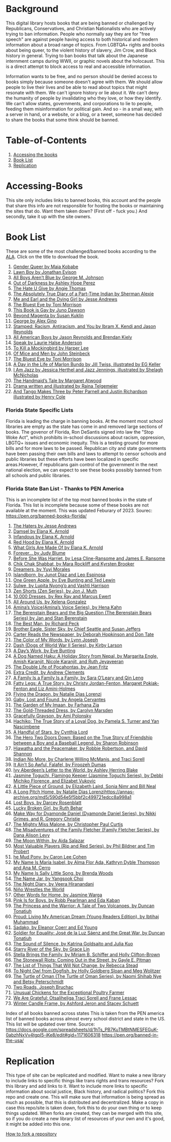 # Background

This digital library hosts books that are being banned or challenged by Republicans, Conservatives, and Christian Nationalists who are actively trying to ban information. People who normally say they are for "free speech" are against people having access to both historical and modern information about a broad range of topics. From LGBTQA+ rights and books about being queer, to the violent history of slavery, Jim Crow, and Black history in general. Trying to ban books that talk about the Japanese internment camps during WWII, or graphic novels about the holocaust. This is a direct attempt to block access to real and accessible information.

Information wants to be free, and no person should be denied access to books simply because someone doesn't agree with them. We should allow people to live their lives and be able to read about topics that might resonate with them. We can't ignore history or lie about it. We can't deny the humanity of people by invalidating who they love, or how they identify. We can't allow states, governments, and corporations to lie to people, feeding them misinformation for political gain. And so - in a small way, with a server in hand, or a website, or a blog, or a tweet, someone has decided to share the books that some think should be banned.

# Table-of-Contents
1. [Accessing the books](https://github.com/tinybannedbooklibrary/tinybannedbooklibrary/blob/main/README.md#accessing-books)
2. [Book List](https://github.com/tinybannedbooklibrary/tinybannedbooklibrary#book-list)
3. [Replication](https://github.com/tinybannedbooklibrary/tinybannedbooklibrary#replication)

# Accessing-Books
This site only includes links to banned books, this account and the people that share this info are not responsible for hosting the books or maintaining the sites that do. Want them taken down? (First off - fuck you.) And secondly, take it up with the site owners. 

# Book List
These are some of the most challenged/banned books according to the [ALA](https://www.ala.org/advocacy/bbooks/frequentlychallengedbooks/top10). Click on the title to download the book.
1. [Gender Queer by Maia Kobabe](https://annas-archive.org/md5/c90efeafe08ca2fcd19385adad93e541) 
2. [Lawn Boy by Jonathan Evison](https://annas-archive.org/md5/0ef781ec23223b9c8c1edb8a5a3782c2)
3. [All Boys Aren’t Blue by George M. Johnson](https://annas-archive.org/md5/d312f088529ed2ce5689cedd37f68390)
4. [Out of Darkness by Ashley Hope Perez](https://annas-archive.org/md5/e05f01aad708d325e3ef1d8a522120d5)
5. [The Hate U Give by Angie Thomas](https://annas-archive.org/md5/5a74d37db3f49e617735886aee6db4d0)
6. [The Absolutely True Diary of a Part-Time Indian by Sherman Alexie](https://annas-archive.org/md5/faafaa80283be118a2db9e64ed8a9c9a)
7. [Me and Earl and the Dying Girl by Jesse Andrews](https://annas-archive.org/md5/0fa24f3ddd50a772e8dc117c7e50cf1b)
8. [The Bluest Eye by Toni Morrison](https://annas-archive.org/md5/603d50c07141f18302c98bc0f95fa80d)
9. [This Book is Gay by Juno Dawson](https://annas-archive.org/md5/fb63da6859fee24ea1bc7d46be68ae21)
10. [Beyond Magenta by Susan Kuklin](https://annas-archive.org/md5/228b81b44ce9848f1182f58f1163c84c)
11. [George by Alex Gino](https://annas-archive.org/md5/d83bcf8349fd6e2894a439bf23ce9365)
12. [Stamped: Racism, Antiracism, and You by Ibram X. Kendi and Jason Reynolds](https://annas-archive.org/md5/7b104a70b1d8937d25e55d3c94374731)
13. [All American Boys by Jason Reynolds and Brendan Kiely](https://annas-archive.org/md5/03bc557c4e7289bf618b7f9b0c2c77f1)
14. [Speak by Laurie Halse Anderson](https://annas-archive.org/md5/f95b79eefcc7ebb062c250f71527a561)
15. [To Kill a Mockingbird by Harper Lee](https://annas-archive.org/md5/2daef529d976ba12232b439d905d9b45)
16. [Of Mice and Men by John Steinbeck](https://annas-archive.org/md5/39842f9894443f623faa65e448c029d4)
17. [The Bluest Eye by Toni Morrison](https://annas-archive.org/md5/d4be39acbfcb9aeb9155c2676e4820da)
18. [A Day in the Life of Marlon Bundo by Jill Twiss, illustrated by EG Keller](https://annas-archive.org/md5/a2104241ce5200a1fcf87bd3ea35eb93)
19. [I Am Jazz by Jessica Herthel and Jazz Jennings, illustrated by Shelagh McNicholas](https://annas-archive.org/md5/8d5d9697e474fa6d2b47c1cff06ebf9b)
20. [The Handmaid’s Tale by Margaret Atwood](https://annas-archive.org/md5/047707f9eb0fa3a72c9a99b34abff8ee)
21. [Drama written and illustrated by Raina Telgemeier](https://annas-archive.org/md5/99bbbbb99e358812f6c2ac89beaf869a)
22. [And Tango Makes Three by Peter Parnell and Justin Richardson illustrated by Henry Cole](https://annas-archive.org/md5/569ecf223a51e2daea33a87ffbc5b0a7)

### Florida State Specific Lists
Florida is leading the charge in banning books. At the moment most school libraries are empty as the state has come in and removed large sections of books. 
The govenor of Florida, Ron DeSantis signed into law the "Stop Woke Act", which prohibits in-school discussions about racism, oppression, LBGTQ+ issues and economic inequity. This is a testing ground for more bills and for more laws to be passed. Republican city and state governments have been passing their own bills and laws to attempt to censor schools and public libraries but these efforts have been localized in specific areas.However, if republicans gain control of the government in the next national election, we can expect to see these books possibly banned from all schools and public libraries. 

### Florida State Ban List - Thanks to PEN America
This is an incomplete list of the top most banned books in the state of Florida. This list is incomplete because some of these books are not available at the moment. This was updated Feburary of 2023. Sourec: https://pen.org/banned-books-florida/  
1. [The Haters by Jesse Andrews ](https://annas-archive.org/md5/f1bd42e24e0aba9c964e728da6ee79a5)
2. [Damsel by Elana K. Arnold ](https://annas-archive.org/md5/299864258493e7a3fd559ed173ec4cd9)
3. [Infandous by Elana K. Arnold ](https://annas-archive.org/md5/406fc2552df6db786f0b7ea5dd6e5cb9)
4. [Red Hood by Elana K. Arnold](https://annas-archive.org/md5/87477bac3f4abac0e4c68860ceef3f82)
5. [What Girls Are Made Of by Elana K. Arnold](https://annas-archive.org/md5/10cfd8dd89ddd8316031e67ae0f543ee)
6. [Forever… by Judy Blume]()
7. [Before She Was Harriet, by Lesa Cline-Ransome and James E. Ransome](https://annas-archive.org/md5/e66ead1430aa59ddb4e728c53e8f2ca0)
8. [Chik Chak Shabbat, by Mara Rockliff and Kyrsten Brooker](https://annas-archive.org/md5/cac45c5a883cdbb5d58318e44f06f5b3)
9. [Dreamers, by Yuyi Morales](https://annas-archive.org/md5/e36e932dee4bccfc4ce64e2bf209a91c)
10. [Islandborn, by Junot Díaz and Leo Espinosa](https://annas-archive.org/md5/ab9a421fe0afbc5b324869a8ffe99b8a)
11. [One Green Apple, by Eve Bunting and Ted Lewin  ](https://annas-archive.org/md5/bf356c1ea4997d25e4a48acc2156dea9)
12. [Sulwe, by Lupita Nyong’o and Vashti Harrison](https://annas-archive.org/md5/e9a671639bbf0d7c69f8cf4c7d852283)
13. [Zen Shorts (Zen Series), by Jon J. Muth](https://annas-archive.org/md5/2d1ea4d8545eb008833ac566448ad01f)
14. [10,000 Dresses, by Rex Ray and Marcus Ewert](https://annas-archive.org/md5/4699effe475472e37bd0858ee83ea140)
15. [All Around Us, by Xelena Gonzalez ](https://annas-archive.org/md5/61e25a4012d9c052666f5f03832f75c8)
16. [Amina’s Voice(Amina’s Voice Series), by Hena Kahn](https://annas-archive.org/md5/13886fca281417579aa82d6c33151c79)
17. [The Berenstain Bears and the Big Question (The Berenstain Bears Series) by Jan and Stan Berenstain](https://annas-archive.org/md5/5e71a484dba7a98a5d452c769800708f)
18. [The Best Man, by Richard Peck](https://annas-archive.org/md5/deb94437bb1198dd87dcb2f9acc32f5b)
19. [Brother Eagle, Sister Sky, by Chief Seattle and Susan Jeffers](https://annas-archive.org/md5/664366e86f33d4ad925d92051f5272ad)
20. [Carter Reads the Newspaper, by Deborah Hopkinson and Don Tate    ]()
21. [The Color of My Words, by Lynn Joseph](https://annas-archive.org/md5/51bdad8329561c34f85daad9268089eb)
22. [Dash (Dogs of World War II Series), by Kirby Larson](https://annas-archive.org/md5/b722fce639ff3620b8ec3f22efc5ed41)
23. [A Day’s Work, by Eve Bunting](https://annas-archive.org/md5/ca724e1e3d1f82b488cf26f71a42a712)
24. [A Dog Named Haku: A Holiday Story from Nepal, by Margarita Engle, Amish Karanjit, Nicole Karanjit, and Ruth Jeyaveeran](https://annas-archive.org/md5/9894d3712833f5825a8de3219c9c05d6)
25. [The Double Life of Pocahontas, by Jean Fritz](https://annas-archive.org/md5/56866d783711b0226bb87ff92d01d897)
26. [Extra Credit, by Andrew Clements](https://annas-archive.org/md5/07464283db7f6a19423b6fdb76a6a295)
27. [A Family Is a Family Is a Family, by Sara O’Leary and Qin Leng](https://annas-archive.org/md5/28babdba8dc821170cbe144ba6304fe3)
28. [Fatty Legs: A True Story, by Christy Jordan-Fenton, Margaret Pokiak-Fenton and Liz Amini-Holmes  ](https://annas-archive.org/md5/ad34de756d10cb72fe6061c0f5c50abb)
29. [Flying the Dragon, by Natalie Dias Lorenzi](https://annas-archive.org/md5/6a94abea6b0697a58a72a16519d49e10)
30. [Gaby, Lost and Found, by Angela Cervantes](https://annas-archive.org/md5/20bf46e475273b69cee8d0707aaecb1d)
31. [The Garden of My Imaan, by Farhana Zia ](https://annas-archive.org/md5/528c78b6a6ad5991d28c91598466009e)
32. [The Gold-Threaded Dress, by Carolyn Marsden](https://annas-archive.org/md5/5dd5aa109f081266ab274ef5828dfbb7)
33. [Gracefully Grayson, by Ami Polonsky](https://annas-archive.org/md5/1a61c2590d88212885bd2891bb81bf5d)
34. [Hachiko: The True Story of a Loyal Dog, by Pamela S. Turner and Yan Nascimbene](https://annas-archive.org/md5/303ee9a5576da028ece9d1d9ea9a2c10)
35. [A Handful of Stars, by Cynthia Lord](https://annas-archive.org/md5/1b738d1f107eeb3f9ab46d37e2ebd24f)
36. [The Hero Two Doors Down: Based on the True Story of Friendship between a Boy and a Baseball Legend, by Sharon Robinson](https://annas-archive.org/md5/69b451fa04f11443c6627a634e45b6a8)
37. [Hiawatha and the Peacemaker, by Robbie Robertson, and David Shannon](https://annas-archive.org/md5/025502f2b1c2e36c0fedc2d99abb6cdb)
38. [Indian No More, by Charlene Willing McManis, and Traci Sorell](https://annas-archive.org/md5/ef3817ad29cb853bc08d0572cbf6562d)
39. [It Ain’t So Awful, Falafel, by Firoozeh Dumas](https://annas-archive.org/md5/1090821653d0162c4ad0175753f34cf3)
40. [Ivy Aberdeen’s Letter to the World, by Ashley Herring Blake](https://annas-archive.org/md5/791cd9f83d939ed064bf622f81287c4c)
41. [Jasmine Toguchi, Flamingo Keeper (Jasmine Toguchi Series), by Debbi Michiko Florence, and Elizabet Vukovic ](https://annas-archive.org/md5/b77ef2b38eed8520700b79372867dbef)
42. [A Little Piece of Ground, by Elizabeth Laird, Sonia Nimr and Bill Neal](https://annas-archive.org/md5/777044bd71ca5f719d3a3cdf2e8b4d20)
43. [A Long Pitch Home, by Natalie Dias Lorenzi]()https://annas-archive.org/md5/590d54e5f5bbf2c499721edcc8a998a1
44. [Lost Boys, by Darcey Rosenblatt](https://annas-archive.org/md5/2fc7f826c2b0b990bcbc20a18e00296f)
45. [Lucky Broken Girl, by Ruth Behar](https://annas-archive.org/md5/2b40f20cd08c32e611f986943c06ff62)
46. [Make Way for Dyamonde Daniel (Dyamonde Daniel Series), by Nikki Grimes, and R. Gregory Christie](https://annas-archive.org/md5/a9490bbdd267b9c4bf851e92b170ecd1)
47. [The Mighty Miss Malone, by Christopher Paul Curtis](https://annas-archive.org/md5/16e8523b69c681b3bc696d10307457cd)
48. [The Misadventures of the Family Fletcher (Family Fletcher Series), by Dana Alison Levy](https://annas-archive.org/md5/ae1148a9f7fbfdebdf03c5c59808e3e4)
49. [The Moon Within, by Aida Salazar](https://annas-archive.org/md5/b53ef7f9a50e50f74b61c4c8d89a532a)
50. [Most Valuable Players (Rip and Red Series), by Phil Bildner and Tim Probert](https://annas-archive.org/md5/9258c52e97d60721a8d0cd6a1637acd5)
51. [he Mud Pony, by Caron Lee Cohen](https://annas-archive.org/md5/e7a5fa932425f6bce8d6fc8bfcb31f26)
52. [My Name Is María Isabel, by Alma Flor Ada, Kathryn Dyble Thompson and Ana M. Cerro](https://annas-archive.org/md5/e74217044f449a01e20e08d2d11fa1b9)
53. [My Name Is Sally Little Song, by Brenda Woods](https://annas-archive.org/md5/ee4d2eeb2dd79443547213d42b52d461)
54. [The Name Jar, by Yangsook Choi](https://annas-archive.org/md5/2acae12890c9a5501340910003ec8ad1)
55. [The Night Diary, by Veera Hiranandani](https://annas-archive.org/md5/c7aeb211f7f07b66a338ef0a8940f0b3)
56. [Niño Wrestles the World](https://annas-archive.org/md5/bf9f1d7b7177b53fcdcf57c8b1a54a1b)
57. [Other Words for Home, by Jasmine Warga](https://annas-archive.org/md5/763698c1d59293dc658d87ab58095636)
58. [Pink Is for Boys, by Robb Pearlman and Eda Kaban](https://annas-archive.org/md5/83aa7205dab12a4f0c4439e4f0856d10)
59. [The Princess and the Warrior: A Tale of Two Volcanoes, by Duncan Tonatiuh](https://annas-archive.org/md5/1adb2fdc0475f2ce02e99d891ab9ae97)
60. [Proud: Living My American Dream (Young Readers Edition), by Ibtihaj Muhammad](https://annas-archive.org/md5/f15f58f32a92b34b53070c20a578327e)
61. [Sadako, by Eleanor Coerr and Ed Young](https://annas-archive.org/md5/8742b6b4bcf1a04bd12dd9b0eb79cdd3)
62. [Soldier for Equality: José de la Luz Sáenz and the Great War, by Duncan Tonatiuh](https://annas-archive.org/md5/8cbdbb6430550e92e2d39b1f316dfedf)
63. [The Sound of Silence, by Katrina Goldsaito and Julia Kuo](https://annas-archive.org/md5/ad415567330963c32909b38f24aaf49c)
64. [Starry River of the Sky, by Grace Lin](https://annas-archive.org/md5/4855a11fb582efa4490370b5372485fa)
65. [Stella Brings the Family, by Miriam B. Schiffer and Holly Clifton-Brown](https://annas-archive.org/md5/7d280beaaea7f374f2732cd3483ddc5d)
66. [The Stonewall Riots: Coming Out in the Street, by Gayle E. Pitman](https://annas-archive.org/md5/a6e2c71dec4eb0d85d0214dad24ccb8a)
67. [The List of Things That Will Not Change, by Rebecca Stead](https://annas-archive.org/md5/9449c419f1a830414b1e6af26fa13377)
68. [To Night Owl from Dogfish, by Holly Goldberg Sloan and Meg Wolitzer](https://annas-archive.org/md5/32ea5a3804fe6a9e9544f4cf07457d74)
69. [The Turtle of Oman (The Turtle of Oman Series), by Naomi Shihab Nye and Betsy Peterschmidt   ](https://annas-archive.org/md5/ad0c3ed3526eead022ca3026d71e4232)
70. [Two Roads, Joseph Bruchac](https://annas-archive.org/md5/f829baef38128434655714f62209bc92)
71. [Unusual Chickens for the Exceptional Poultry Farmer](https://annas-archive.org/md5/3520992b18498a293e8840b121683cfb)
72. [We Are Grateful: Otsaliheliga Traci  Sorell and Frane Lessac](https://annas-archive.org/md5/55ffcd1d58fbdc162dbc9bc8c05c8c05)
73. [Winter Candle Frame, by Ashford Jeron and Stacey Schuett](https://annas-archive.org/md5/133f3beeea96dce27cb28c6c36cd4b76)


Index of all books banned across states
This is taken from the PEN america list of banned books across almost every school district and state in the US. This list will be updated over time.
Source: https://docs.google.com/spreadsheets/d/1hTs_PB7KuTMBtNMESFEGuK-0abzhNxVv4tgpI5-iKe8/edit#gid=1171606318
https://pen.org/banned-in-the-usa/

  
 






# Replication
This type of site can be replicated and modified. Want to make a new library to include links to specific things like trans rights and trans resources? Fork this library and add links to it. Want to include more links to specific information about social justice, Black history, and radical politics? Fork this repo and create one. 
This will make sure that information is being spread as much as possible, that this is distributed and decentralized. Make a copy in case this repo/site is taken down, fork this to do your own thing or to keep things updated. 
When forks are created, they can be merged with this site, so if you do create a new library list of resources of your own and it's good, it might be added into this one. 

[How to fork a repository](https://docs.github.com/en/get-started/quickstart/fork-a-repo)

